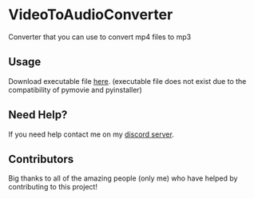 # VideoToAudioConverter
Converter that you can use to convert mp4 files to mp3

## Usage 
Download executable file [here](). (executable file does not exist due to the compatibility of pymovie and pyinstaller)

## Need Help?

If you need help contact me on my [discord server](https://discord.gg/xgET5epJE6).

## Contributors

Big thanks to all of the amazing people (only me) who have helped by contributing to this project!

